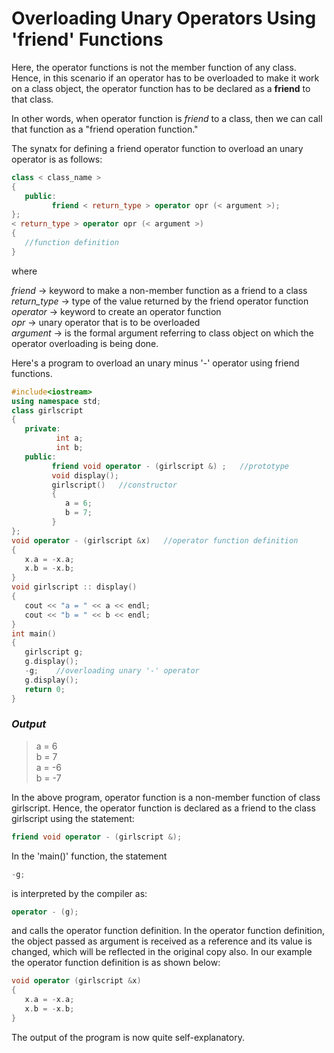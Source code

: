 # Overloading Unary Operators Using 'friend' Functions

Here, the operator functions is not the member function of any class. Hence, in this scenario if an operator has to be overloaded to make it work on a class object, the operator function has to be declared as a **friend** to that class.  

In other words, when operator function is *friend* to a class, then we can call that function as a "friend operation function."  

The synatx for defining a friend operator function to overload an unary operator is as follows:  

```C++
class < class_name >
{
   public:
         friend < return_type > operator opr (< argument >);
};
< return_type > operator opr (< argument >)
{
   //function definition
}
```  
where  

*friend* -> keyword to make a non-member function as a friend to a class  
*return_type* -> type of the value returned by the friend operator function  
*operator* -> keyword to create an operator function  
*opr* -> unary operator that is to be overloaded  
*argument* -> is the formal argument referring to class object on which the operator overloading is being done.  

Here's a program to overload an unary minus '-' operator using friend functions.  

```C++
#include<iostream>
using namespace std;
class girlscript
{
   private:
          int a;
          int b;
   public:
         friend void operator - (girlscript &) ;   //prototype
         void display();
         girlscript()   //constructor
         {
            a = 6;
            b = 7;
         }
};
void operator - (girlscript &x)   //operator function definition
{
   x.a = -x.a;
   x.b = -x.b;
}
void girlscript :: display()
{
   cout << "a = " << a << endl;
   cout << "b = " << b << endl;
}
int main()
{
   girlscript g;
   g.display();
   -g;    //overloading unary '-' operator
   g.display();
   return 0;
}
```  

### *Output*  
> a = 6  
> b = 7  
> a = -6  
> b = -7  

In the above program, operator function is a non-member function of class girlscript. Hence, the operator function is declared as a friend to the class girlscript using the statement:  
```C++
friend void operator - (girlscript &);  
```
In the 'main()' function, the statement  
```C++
-g;  
```
is interpreted by the compiler as:  
```C++
operator - (g);    
```
and calls the operator function definition. In the operator function definition, the object passed as argument is received as a reference and its value is changed, which will be reflected in the original copy also. In our example the operator function definition is as shown below:  
```C++
void operator (girlscript &x)
{
   x.a = -x.a;
   x.b = -x.b;
}
```  

The output of the program is now quite self-explanatory.
